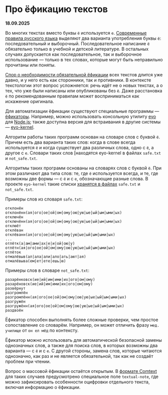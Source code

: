# Про ёфикацию текстов

**18.09.2025**

Во многих текстах вместо буквы `ё` используется `е`. [Современные правила русского языка](https://gramota.ru/biblioteka/spravochniki/pravila-russkoy-orfografii-i-punktuatsii/upotreblenie-bukvy-e-v-tekstakh-raznogo-naznacheniya) выделяют два варианта употребления буквы `ё`: последовательный и выборочный. Последовательное написание `ё` обязательно только в учебной и детской литературе. В остальных случаях допускается как последовательное, так и выборочное использование — только в тех словах, которые могут быть неправильно прочитаны или поняты.

[Спор о необходимости обязательной ёфикации](https://gramota.ru/journal/stati/pravila-i-normy/istiny-7-jo) всех текстов длится уже давно, и у него есть как сторонники, так и противники. В контексте текстологии этот вопрос усложняется: речь идёт не о новых текстах, а о тех, что уже были написаны или опубликованы без `ё`. Даже расстановка `ё` по рекомендованным правилам может восприниматься как искажение оригинала.

Для автоматизации ёфикации существуют специальные программы — [ёфикаторы](https://ru.wikipedia.org/wiki/Ёфикатор). Например, можно использовать консольную утилиту [eyo](https://github.com/e2yo/eyo) для [Node.js](https://nodejs.org); также доступна версия для встраивания в другие системы  — [eyo-kernel](https://github.com/e2yo/eyo-kernel).

Алгоритм работы таких программ основан на словаре слов с буквой `ё`. Причем есть два варианта таких слов: когда в слове всегда используется `ё` и когда существует два различных слова, одно с `ё`, а другое с `е`. Словари таких слов [находятся eyo-kernel в файлах `safe.txt` и `not_safe.txt`.

Алгоритмы таких программ основаны на словарях слов с буквой `ё`. При этом различают два типа слов: те, где `ё` используется всегда, и те, где возможны две формы — с `ё` и с `е`, обозначающие разные слова. В проекте `eyo-kernel` такие списки [хранятся в файлах](https://github.com/e2yo/eyo-kernel/) `safe.txt` и `not_safe.txt`.

Примеры слов из словаря `safe.txt`:

```
отклонён
отклонённ(ая|ого|ое|ой|ом|ому|ою|ую|ые|ый|ым|ыми|ых)
отключён
отключённ(ая|ого|ое|ой|ом|ому|ою|ую|ые|ый|ым|ыми|ых)
отклюёт
отклёван
отклёванн(ая|ого|ое|ой|ом|ому|ую|ые|ый|ым|ыми|ых)
...
отлётк(а|ам|ами|ах|е|и|ой|ою|у)
отлётн(ая|ого|ое|ой|ом|ому|ою|ую|ые|ый|ым|ыми|ых)
отлёток
отмалёвыв(ал|ала|али|ало|ать|ают|ая)
отмалёвыва(ем|ет|ете|ешь|ю)
```

Примеры слов в словаре `not_safe.txt`:

```
разарёнковск(ие|ий|им|ими|их|ого|ом|ому)
разарёновск(ие|ий|им|ими|их|ого|ом|ому)
развёрнут
разгромлён
разгромлённ(ая|ого|ое|ой|ом|ому|ою|ую|ые|ый|ым|ыми|ых)
разгружён
разгружённ(ая|ого|ое|ой|ом|ому|ою|ую|ые|ый|ым|ыми|ых)
раздвоён
```

Ёфикатор способен выполнять более сложные проверки, чем простое сопоставление со словарём. Например, он может отличить фразу `мед. училище` от `он ел мёд` по контексту.

Ёфикатор можно использовать для автоматической безопасной замены однозначных слов, а также для поиска слов, в которых возможны два варианта — с `ё` и с `е`. С другой стороны, замена слов, которые читаются однозначно, как раз и не является обязательной, так как не создаёт проблем при чтении.

Вопрос о массовой ёфикации остаётся открытым. В [формате Comtext](https://research.comtext.space/format-comtext.html) для таких случаев предусмотрено специальное поле `textual-note`, где можно зафиксировать особенности оцифровки отдельного текста, включая информацию о ёфикации.
